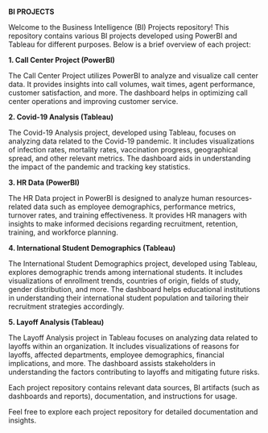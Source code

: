 **BI PROJECTS**

Welcome to the Business Intelligence (BI) Projects repository! This repository contains various BI projects developed using PowerBI and Tableau for different purposes. Below is a brief overview of each project:

**1. Call Center Project (PowerBI)**

The Call Center Project utilizes PowerBI to analyze and visualize call center data. It provides insights into call volumes, wait times, agent performance, customer satisfaction, and more. The dashboard helps in optimizing call center operations and improving customer service.

**2. Covid-19 Analysis (Tableau)**

The Covid-19 Analysis project, developed using Tableau, focuses on analyzing data related to the Covid-19 pandemic. It includes visualizations of infection rates, mortality rates, vaccination progress, geographical spread, and other relevant metrics. The dashboard aids in understanding the impact of the pandemic and tracking key statistics.

**3. HR Data (PowerBI)**

The HR Data project in PowerBI is designed to analyze human resources-related data such as employee demographics, performance metrics, turnover rates, and training effectiveness. It provides HR managers with insights to make informed decisions regarding recruitment, retention, training, and workforce planning.

**4. International Student Demographics (Tableau)**

The International Student Demographics project, developed using Tableau, explores demographic trends among international students. It includes visualizations of enrollment trends, countries of origin, fields of study, gender distribution, and more. The dashboard helps educational institutions in understanding their international student population and tailoring their recruitment strategies accordingly.

**5. Layoff Analysis (Tableau)**

The Layoff Analysis project in Tableau focuses on analyzing data related to layoffs within an organization. It includes visualizations of reasons for layoffs, affected departments, employee demographics, financial implications, and more. The dashboard assists stakeholders in understanding the factors contributing to layoffs and mitigating future risks.


Each project repository contains relevant data sources, BI artifacts (such as dashboards and reports), documentation, and instructions for usage.

Feel free to explore each project repository for detailed documentation and insights.
